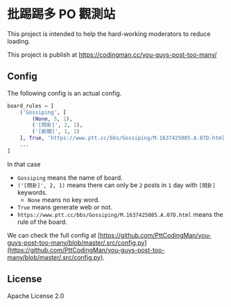 # 批踢踢多 PO 觀測站

This project is intended to help the hard-working moderators to reduce loading.

This project is publish at https://codingman.cc/you-guys-post-too-many/

## Config

The following config is an actual config.

```python
board_rules = [
    ('Gossiping', [
        (None, 5, 1),
        ('[問卦]', 2, 1),
        ('[新聞]', 1, 1)
    ], True, 'https://www.ptt.cc/bbs/Gossiping/M.1637425085.A.07D.html'),
    ...
]
```

In that case
- `Gossiping` means the name of board.
- `('[問卦]', 2, 1)` means there can only be `2` posts in `1` day with `[問卦]` keywords.
  - `None` means no key word.
- `True` means generate web or not.
- `https://www.ptt.cc/bbs/Gossiping/M.1637425085.A.07D.html` means the rule of the board.

We can check the full config at [https://github.com/PttCodingMan/you-guys-post-too-many/blob/master/.src/config.py](https://github.com/PttCodingMan/you-guys-post-too-many/blob/master/.src/config.py).

## License
Apache License 2.0
